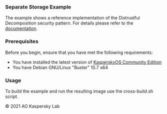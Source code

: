 ### Separate Storage Example
The example shows a reference implementation of the Distrustful Decomposition security pattern. 
For details please refer to the [documentation](https://click.kaspersky.com/?hl=en-us&customization=kcebeta&link=online_help&pid=kos&version=1.0).

### Prerequisites
Before you begin, ensure that you have met the following requirements:
- You have installed the latest version of [KasperskyOS Community Edition](https://os.kaspersky.com/development/download/)
- You have Debian GNU/Linux "Buster" 10.7 x64

### Usage
To build the example and run the resulting image use the cross-build.sh script.

© 2021 AO Kaspersky Lab

